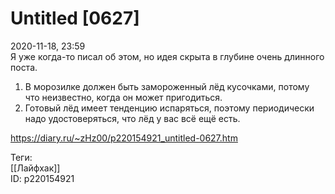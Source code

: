 Untitled [0627]
================

   
 2020-11-18, 23:59   
  Я уже когда-то писал об этом, но идея скрыта в глубине очень длинного поста.   
   
 1. В морозилке должен быть замороженный лёд кусочками, потому что неизвестно, когда он может пригодиться.   
 2. Готовый лёд имеет тенденцию испаряться, поэтому периодически надо удостоверяться, что лёд у вас всё ещё есть.   
    
 <https://diary.ru/~zHz00/p220154921_untitled-0627.htm>   
   
 Теги:   
 [[Лайфхак]]   
 ID: p220154921